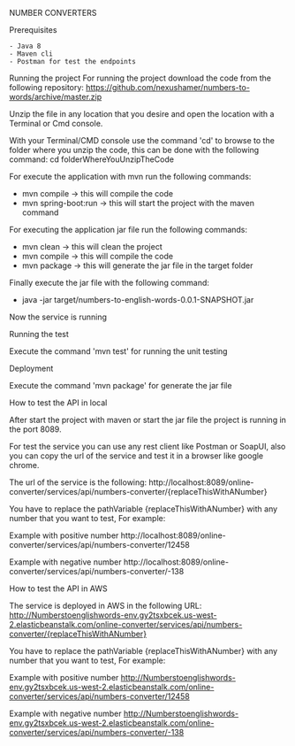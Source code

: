 NUMBER CONVERTERS

Prerequisites

    - Java 8
    - Maven cli
    - Postman for test the endpoints

Running the project
For running the project download the code from the following repository:
https://github.com/nexushamer/numbers-to-words/archive/master.zip

Unzip the file in any location that you desire and open the location with a Terminal or Cmd console.

With your Terminal/CMD console use the command 'cd' to browse to the folder where you unzip the code,
this can be done with the following command:
cd folderWhereYouUnzipTheCode

For execute the application with mvn run the following commands:
 - mvn compile -> this will compile the code
 - mvn spring-boot:run -> this will start the project with the maven command

For executing the application jar file run the following commands:
 - mvn clean -> this will clean the project
 - mvn compile -> this will compile the code
 - mvn package -> this will generate the jar file in the target folder

Finally execute the jar file with the following command:
 - java -jar target/numbers-to-english-words-0.0.1-SNAPSHOT.jar

Now the service is running

Running the test

Execute the command 'mvn test' for running the unit testing

Deployment

Execute the command 'mvn package' for generate the jar file

How to test the API in local

After start the project with maven or start the jar file the project is running in the port 8089.

For test the service you can use any rest client like Postman or SoapUI, also you can copy the
url of the service and test it in a browser like google chrome.

The url of the service is the following:
http://localhost:8089/online-converter/services/api/numbers-converter/{replaceThisWithANumber}

You have to replace the pathVariable {replaceThisWithANumber} with any number that you want to test,
For example:

Example with positive number
http://localhost:8089/online-converter/services/api/numbers-converter/12458

Example with negative number
http://localhost:8089/online-converter/services/api/numbers-converter/-138

How to test the API in AWS

The service is deployed in AWS in the following URL:
http://Numberstoenglishwords-env.gy2tsxbcek.us-west-2.elasticbeanstalk.com/online-converter/services/api/numbers-converter/{replaceThisWithANumber}

You have to replace the pathVariable {replaceThisWithANumber} with any number that you want to test,
For example:

Example with positive number
http://Numberstoenglishwords-env.gy2tsxbcek.us-west-2.elasticbeanstalk.com/online-converter/services/api/numbers-converter/12458

Example with negative number
http://Numberstoenglishwords-env.gy2tsxbcek.us-west-2.elasticbeanstalk.com/online-converter/services/api/numbers-converter/-138

